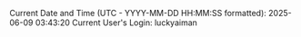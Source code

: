 Current Date and Time (UTC - YYYY-MM-DD HH:MM:SS formatted): 2025-06-09 03:43:20
Current User's Login: luckyaiman
